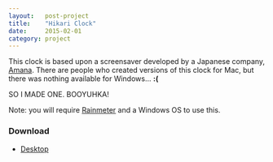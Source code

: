 ```yaml
---
layout:   post-project
title:    "Hikari Clock"
date:     2015-02-01
category: project
---
```


This clock is based upon a screensaver developed by a Japanese company, [Amana](http://amana.jp). There are people who created versions of this clock for Mac, but there was nothing available for Windows... **:(**

SO I MADE ONE. BOOYUHKA!

Note: you will require [Rainmeter](htp://rainmeter.net/cms) and a Windows OS to use this.

### Download

* [Desktop](http://inc.ideasnevercease.netdna-cdn.com/dsgn/downloads/desktop/dsgn-hikari-clock.zip)